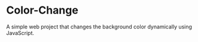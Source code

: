 # Color-Change
A simple web project that changes the background color dynamically using JavaScript.
